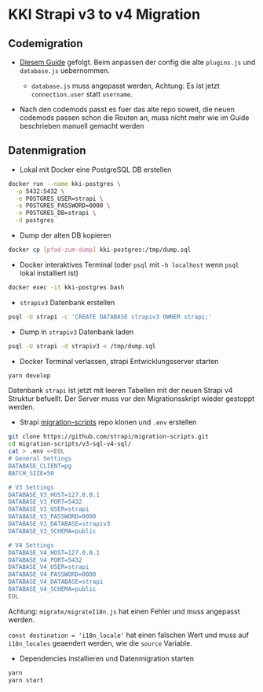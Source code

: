 # KKI Strapi v3 to v4 Migration

## Codemigration

- [Diesem Guide](https://strapi.io/blog/how-to-migrate-from-strapi-v3-to-v4-walkthrough) gefolgt. Beim anpassen der config die alte `plugins.js` und `database.js` uebernommen.

  - `database.js` muss angepasst werden, Achtung: Es ist jetzt `connection.user` statt `username`.

- Nach den codemods passt es fuer das alte repo soweit, die neuen codemods passen schon die Routen an, muss nicht mehr wie im Guide beschrieben manuell gemacht werden

## Datenmigration

- Lokal mit Docker eine PostgreSQL DB erstellen

```sh
docker run --name kki-postgres \
  -p 5432:5432 \
  -e POSTGRES_USER=strapi \
  -e POSTGRES_PASSWORD=0000 \
  -e POSTGRES_DB=strapi \
  -d postgres
```

- Dump der alten DB kopieren

```sh
docker cp [pfad-zum-dump] kki-postgres:/tmp/dump.sql
```

- Docker interaktives Terminal (oder `psql` mit `-h localhost` wenn `psql` lokal installiert ist)

```sh
docker exec -it kki-postgres bash
```

- `strapiv3` Datenbank erstellen

```sh
psql -U strapi -c 'CREATE DATABASE strapiv3 OWNER strapi;'
```

- Dump in `strapiv3` Datenbank laden

```sh
psql -U strapi -d strapiv3 < /tmp/dump.sql
```

- Docker Terminal verlassen, strapi Entwicklungsserver starten

```sh
yarn develop
```

Datenbank `strapi` ist jetzt mit leeren Tabellen mit der neuen Strapi v4 Struktur befuellt. Der Server muss vor den Migrationsskript wieder gestoppt werden.

- Strapi [migration-scripts](https://github.com/strapi/migration-scripts) repo klonen und `.env` erstellen

```sh
git clone https://github.com/strapi/migration-scripts.git
cd migration-scripts/v3-sql-v4-sql/
cat > .env <<EOL
# General Settings
DATABASE_CLIENT=pg
BATCH_SIZE=50

# V3 Settings
DATABASE_V3_HOST=127.0.0.1
DATABASE_V3_PORT=5432
DATABASE_V3_USER=strapi
DATABASE_V3_PASSWORD=0000
DATABASE_V3_DATABASE=strapiv3
DATABASE_V3_SCHEMA=public

# V4 Settings
DATABASE_V4_HOST=127.0.0.1
DATABASE_V4_PORT=5432
DATABASE_V4_USER=strapi
DATABASE_V4_PASSWORD=0000
DATABASE_V4_DATABASE=strapi
DATABASE_V4_SCHEMA=public
EOL
```

Achtung: `migrate/migrateI18n.js` hat einen Fehler und muss angepasst werden.

`const destination = 'i18n_locale'` hat einen falschen Wert und muss auf `i18n_locales` geaendert werden, wie die `source` Variable.

- Dependencies installieren und Datenmigration starten

```sh
yarn
yarn start
```
